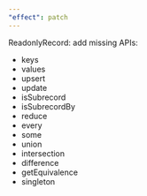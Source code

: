 ```yaml
---
"effect": patch
---
```


ReadonlyRecord: add missing APIs:

- keys
- values
- upsert
- update
- isSubrecord
- isSubrecordBy
- reduce
- every
- some
- union
- intersection
- difference
- getEquivalence
- singleton
